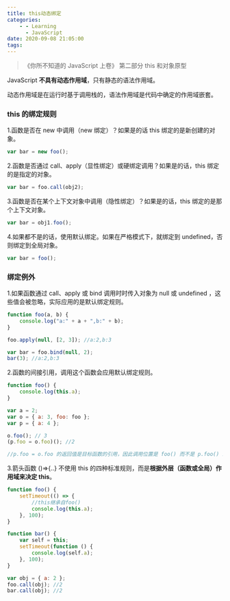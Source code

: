 ```yaml
---
title: this动态绑定
categories:
    - - Learning
      - JavaScript
date: 2020-09-08 21:05:00
tags:
---
```


> 《你所不知道的 JavaScript 上卷》 第二部分 this 和对象原型

JavaScript **不具有动态作用域**，只有静态的语法作用域。

动态作用域是在运行时基于调用栈的，语法作用域是代码中确定的作用域嵌套。

### this 的绑定规则

1.函数是否在 new 中调用（new 绑定）？如果是的话 this 绑定的是新创建的对象。

```js
var bar = new foo();
```

2.函数是否通过 call、apply（显性绑定）或硬绑定调用？如果是的话，this 绑定的是指定的对象。

```js
var bar = foo.call(obj2);
```

3.函数是否在某个上下文对象中调用（隐性绑定）？如果是的话，this 绑定的是那个上下文对象。

```js
var bar = obj1.foo();
```

4.如果都不是的话，使用默认绑定。如果在严格模式下，就绑定到 undefined，否则绑定到全局对象。

```js
var bar = foo();
```

### 绑定例外

1.如果函数通过 call、apply 或 bind 调用时时传入对象为 null 或 undefined ，这些值会被忽略，实际应用的是默认绑定规则。

```js
function foo(a, b) {
	console.log("a:" + a + ",b:" + b);
}

foo.apply(null, [2, 3]); //a:2,b:3

var bar = foo.bind(null, 2);
bar(3); //a:2,b:3
```

2.函数的间接引用，调用这个函数会应用默认绑定规则。

```js
function foo() {
	console.log(this.a);
}

var a = 2;
var o = { a: 3, foo: foo };
var p = { a: 4 };

o.foo(); // 3
(p.foo = o.foo)(); //2

//p.foo = o.foo 的返回值是目标函数的引用，因此调用位置是 foo() 而不是 p.foo() 或者 o.foo()。因此会应用默认绑定。
```

3.箭头函数 ()=>{..} 不使用 this 的四种标准规则，而是**根据外层（函数或全局）作用域来决定 this**。

```js
function foo() {
	setTimeout(() => {
		//this继承自foo()
		console.log(this.a);
	}, 100);
}

function bar() {
	var self = this;
	setTimeout(function () {
		console.log(self.a);
	}, 100);
}

var obj = { a: 2 };
foo.call(obj); //2
bar.call(obj); //2
```
